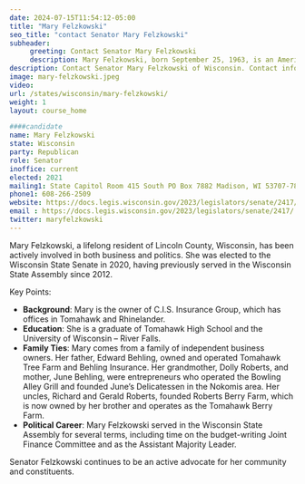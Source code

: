 ```yaml
---
date: 2024-07-15T11:54:12-05:00
title: "Mary Felzkowski"
seo_title: "contact Senator Mary Felzkowski"
subheader:
     greeting: Contact Senator Mary Felzkowski
     description: Mary Felzkowski, born September 25, 1963, is an American politician affiliated with the Republican Party. She serves as a member of the Wisconsin State Senate, representing District 12, and assumed office on January 4, 2021.
description: Contact Senator Mary Felzkowski of Wisconsin. Contact information for Mary Felzkowski includes email address, phone number, and mailing address.
image: mary-felzkowski.jpeg
video:
url: /states/wisconsin/mary-felzkowski/
weight: 1
layout: course_home

####candidate
name: Mary Felzkowski
state: Wisconsin
party: Republican
role: Senator
inoffice: current
elected: 2021
mailing1: State Capitol Room 415 South PO Box 7882 Madison, WI 53707-7882
phone1: 608-266-2509
website: https://docs.legis.wisconsin.gov/2023/legislators/senate/2417/
email : https://docs.legis.wisconsin.gov/2023/legislators/senate/2417/
twitter: maryfelzkowski
---
```

Mary Felzkowski, a lifelong resident of Lincoln County, Wisconsin, has been actively involved in both business and politics. She was elected to the Wisconsin State Senate in 2020, having previously served in the Wisconsin State Assembly since 2012.

Key Points:
- **Background**: Mary is the owner of C.I.S. Insurance Group, which has offices in Tomahawk and Rhinelander.
- **Education**: She is a graduate of Tomahawk High School and the University of Wisconsin – River Falls.
- **Family Ties**: Mary comes from a family of independent business owners. Her father, Edward Behling, owned and operated Tomahawk Tree Farm and Behling Insurance. Her grandmother, Dolly Roberts, and mother, June Behling, were entrepreneurs who operated the Bowling Alley Grill and founded June’s Delicatessen in the Nokomis area. Her uncles, Richard and Gerald Roberts, founded Roberts Berry Farm, which is now owned by her brother and operates as the Tomahawk Berry Farm.
- **Political Career**: Mary Felzkowski served in the Wisconsin State Assembly for several terms, including time on the budget-writing Joint Finance Committee and as the Assistant Majority Leader.

Senator Felzkowski continues to be an active advocate for her community and constituents.
